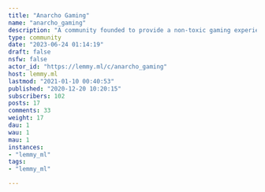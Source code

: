 ```yaml
---
title: "Anarcho Gaming" 
name: "anarcho_gaming"
description: "A community founded to provide a non-toxic gaming experience. No place for racism/statism/ableism. LGBTQIA* friendly. Safe space."
type: community
date: "2023-06-24 01:14:19"
draft: false
nsfw: false
actor_id: "https://lemmy.ml/c/anarcho_gaming"
host: lemmy.ml
lastmod: "2021-01-10 00:40:53"
published: "2020-12-20 10:20:15"
subscribers: 102
posts: 17
comments: 33
weight: 17
dau: 1
wau: 1
mau: 1
instances:
- "lemmy_ml"
tags: 
- "lemmy_ml"

---
```

